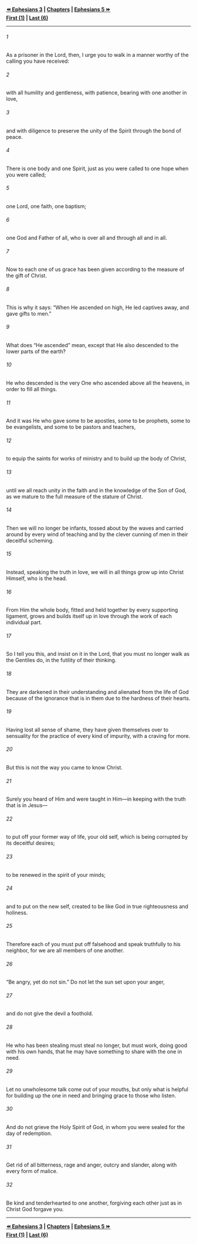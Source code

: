   
**[⏪ Ephesians 3](./Ephesians%203.md) | [Chapters](./_index.md) | [Ephesians 5 ⏩](./Ephesians%205.md)**  
**[First (1)](./Ephesians%201.md) | [Last (6)](./Ephesians%206.md)**  
  
---  
  
###### 1  
As a prisoner in the Lord, then, I urge you to walk in a manner worthy of the calling you have received:  
  
###### 2  
with all humility and gentleness, with patience, bearing with one another in love,  
  
###### 3  
and with diligence to preserve the unity of the Spirit through the bond of peace.  
  
###### 4  
There is one body and one Spirit, just as you were called to one hope when you were called;  
  
###### 5  
one Lord, one faith, one baptism;  
  
###### 6  
one God and Father of all, who is over all and through all and in all.  
  
###### 7  
Now to each one of us grace has been given according to the measure of the gift of Christ.  
  
###### 8  
This is why it says: “When He ascended on high, He led captives away, and gave gifts to men.”  
  
###### 9  
What does “He ascended” mean, except that He also descended to the lower parts of the earth?  
  
###### 10  
He who descended is the very One who ascended above all the heavens, in order to fill all things.  
  
###### 11  
And it was He who gave some to be apostles, some to be prophets, some to be evangelists, and some to be pastors and teachers,  
  
###### 12  
to equip the saints for works of ministry and to build up the body of Christ,  
  
###### 13  
until we all reach unity in the faith and in the knowledge of the Son of God, as we mature to the full measure of the stature of Christ.  
  
###### 14  
Then we will no longer be infants, tossed about by the waves and carried around by every wind of teaching and by the clever cunning of men in their deceitful scheming.  
  
###### 15  
Instead, speaking the truth in love, we will in all things grow up into Christ Himself, who is the head.  
  
###### 16  
From Him the whole body, fitted and held together by every supporting ligament, grows and builds itself up in love through the work of each individual part.  
  
###### 17  
So I tell you this, and insist on it in the Lord, that you must no longer walk as the Gentiles do, in the futility of their thinking.  
  
###### 18  
They are darkened in their understanding and alienated from the life of God because of the ignorance that is in them due to the hardness of their hearts.  
  
###### 19  
Having lost all sense of shame, they have given themselves over to sensuality for the practice of every kind of impurity, with a craving for more.  
  
###### 20  
But this is not the way you came to know Christ.  
  
###### 21  
Surely you heard of Him and were taught in Him—in keeping with the truth that is in Jesus—  
  
###### 22  
to put off your former way of life, your old self, which is being corrupted by its deceitful desires;  
  
###### 23  
to be renewed in the spirit of your minds;  
  
###### 24  
and to put on the new self, created to be like God in true righteousness and holiness.  
  
###### 25  
Therefore each of you must put off falsehood and speak truthfully to his neighbor, for we are all members of one another.  
  
###### 26  
“Be angry, yet do not sin.” Do not let the sun set upon your anger,  
  
###### 27  
and do not give the devil a foothold.  
  
###### 28  
He who has been stealing must steal no longer, but must work, doing good with his own hands, that he may have something to share with the one in need.  
  
###### 29  
Let no unwholesome talk come out of your mouths, but only what is helpful for building up the one in need and bringing grace to those who listen.  
  
###### 30  
And do not grieve the Holy Spirit of God, in whom you were sealed for the day of redemption.  
  
###### 31  
Get rid of all bitterness, rage and anger, outcry and slander, along with every form of malice.  
  
###### 32  
Be kind and tenderhearted to one another, forgiving each other just as in Christ God forgave you.  
  
  
---  
  
**[⏪ Ephesians 3](./Ephesians%203.md) | [Chapters](./_index.md) | [Ephesians 5 ⏩](./Ephesians%205.md)**  
**[First (1)](./Ephesians%201.md) | [Last (6)](./Ephesians%206.md)**  
  
